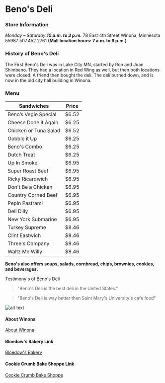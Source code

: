 # Beno's Deli

### Store Information
*Monday – Saturday*
***10 a.m. to 3 p.m.***
78 East 4th Street
Winona, Minnesota  55987
507.452.2761
**(Mall location hours: 7 a.m. to 6 p.m.)**

### History of Beno's Deli
The First Beno's Deli was in Lake City MN, started by Ron and Joan Shimbeno. They had a location in Red Wing as well, but then both locations were closed. A friend then bought the deli. The deli burned down, and is now in the old city hall building in Winona. 

### Menu
| Sandwiches               | Price         | 
| -------------          |:-------------:| 
| Beno’s Vegie Special   |$6.52          | 
| Cheese Done it Again  |$6.25          | 
| Chicken or Tuna Salad  |$6.52          |
| Gobble it Up  |$6.25          |
| Beno's Combo |$6.25          |
| Dutch Treat |$6.25          |
| Up In Smoke |$6.95          |
| Super Roast Beef |$6.95          |
| Ricky Ricardwich |$6.95          |
| Don't Be a Chicken |$6.95          |
| Country Corned Beef |$6.95          |
| Pepin Pastrami |$6.95          |
| Deli Dilly |$6.95          |
| New York Submarine |$6.95          |
| Turkey Supreme |$8.46          |
| Clint Eastwich |$8.46          |
| Three's Company |$8.46          |
| Waltz Me Willy |$8.46          |
**Beno's also offers soups, salads, cornbread, chips, brownies, cookies, and beverages.**

Testimony's of Beno's Deli
> "Beno's Deli is the best deli in the United States."

> "Beno's Deli is way better then Saint Mary's University's cafe food"


![alt text](https://benosdeli.com/wp-content/uploads/2017/01/IMG_0134.jpg "Logo Title Text 1")


#### About Winona
[About Winona](https://github.com/kmeitz/Winona/edit/master/ABOUTWINONA.md)

#### Bloedow's Bakery Link
[Bloedow's Bakery](https://github.com/kmeitz/Winona/blob/master/Bloedow.md)

#### Cookie Crumb Bake Shoppe Link
[Cookie Crumb Bake Shoppe](https://github.com/kmeitz/Winona/blob/master/CookieCrumb.md)


